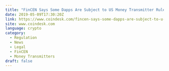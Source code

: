 ```yaml
---
title: "FinCEN Says Some Dapps Are Subject to US Money Transmitter Rules"
date: 2019-05-09T17:30:20Z
link: https://www.coindesk.com/fincen-says-some-dapps-are-subject-to-u-s-money-transmitter-rules?utm_medium=RSS&utm_source=news.12bit.vn
site: www.coindesk.com
language: crypto
category:
  - Regulation
  - News
  - Legal
  - FinCEN
  - Money Transmitters
draft: false
---
```

